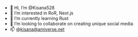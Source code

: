 - 👋 Hi, I’m @Kisana528
- 👀 I’m interested in RoR, Next.js
- 🌱 I’m currently learning Rust
- 💞️ I’m looking to collaborate on creating unique social media
- 📫 @kisana@amiverse.net
